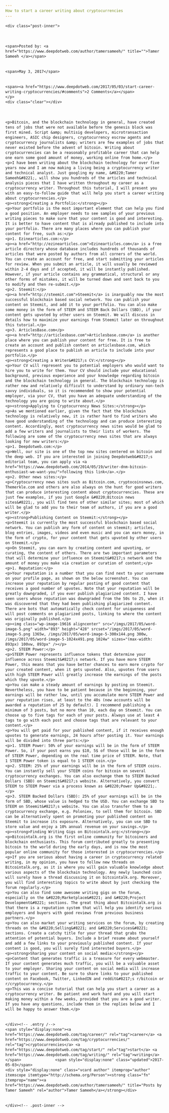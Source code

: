 ```yaml
---
How to start a career writing about cryptocurrencies
---
```

<article class="post-listing post-19606 post type-post status-publish format-standard has-post-thumbnail hentry  tag-career tag-cryptocurrencies tag-start tag-writing">
    
    <div class="post-inner">
    
    
        
    <span>Posted by: <a href="https://www.deepdotweb.com/author/tamersameeh/" title="">Tamer Sameeh </a></span>
    
    
    <span>May 3, 2017</span>
    
    
    <span><a href="https://www.deepdotweb.com/2017/05/03/start-career-writing-cryptocurrencies/#comments">2 Comments</a></span>
    </p>
    <div class="clear"></div>
    
    
    
    <p>Bitcoin, and the blockchain technology in general, have created tens of jobs that were not available before the genesis block was first mined. Script &amp; multisig developers, microtransaction engineers, ASIC chip designers, cryptocurrency escrow agents and cryptocurrency journalists &amp; writers are few examples of jobs that never existed before the advent of bitcoin. Writing about cryptocurrencies can be a reasonably profitable career that can help one earn some good amount of money, working online from home.</p>
    <p>I have been writing about the blockchain technology for over five years now and I am now making a living being a cryptocurrency writer and technical analyst. Just googling my name, &#8220;Tamer Sameeh&#8221;, will show you hundreds of the articles and technical analysis pieces that I have written throughout my career as a cryptocurrency writer. Throughout this tutorial, I will present you with an easy-to-follow guide that will help you start a career writing about cryptocurrencies.</p>
    <p><strong>Creating a Portfolio:</strong></p>
    <p>Your portfolio is the most important element that can help you find a good position. An employer needs to see samples of your previous writing pieces to make sure that your content is good and interesting. It is better to have content that is already published to include into your portfolio. There are many places where you can publish your content for free, such as:</p>
    <p>1. Ezinearticles.com:</p>
    <p><a href="http://ezinearticles.com">Ezinearticles.com</a> is a free article directory whose database includes hundreds of thousands of articles that were posted by authors from all corners of the world. You can create an account for free, and start submitting your articles for review. When you submit an article, it will usually be reviewed within 2-4 days and if accepted, it will be instantly published. However, if your article contains any grammatical, structural or any other forms of mistakes, it will be turned down and sent back to you to modify and then re-submit.</p>
    <p>2. Steemit:</p>
    <p><a href="http://steemit.com">Steemit</a> is inarguably now the most successful blockchain based social network. You can publish your content on Steemit, and add it to your portfolio. You can also make some money in the form of STEEM and STEEM Back Dollars (SBD), if your content gets upvoted by other users on Steemit. We will discuss in details how to maximize your earnings from Steemit later on throughout this tutorial.</p>
    <p>3. ArticlesBase.com</p>
    <p><a href="http://articlesbase.com">Articlesbase.com</a> is another place where you can publish your content for free. It is free to create an account and publish content on articlesbase.com, which represents a good place to publish an article to include into your portfolio.</p>
    <p><strong>Creating a Writer&#8217;s CV:</strong></p>
    <p>Your CV will represent you to potential employers who would want to hire you to write for them. Your CV should include your educational background, previous experience and your knowledge regarding bitcoin and the blockchain technology in general. The blockchain technology is rather new and relatively difficult to understand by ordinary non-tech savvy individuals, so it is recommended to show your potential employer, via your CV, that you have an adequate understanding of the technology you are going to write about.</p>
    <p><strong>Applying to Cryptocurrency News Sites:</strong></p>
    <p>As we mentioned earlier, given the fact that the blockchain technology is relatively new, it is rather hard to find writers who have good understanding of the technology and can produce interesting content. Accordingly, most cryptocurrency news sites would be glad to add a few writers and journalists to their lists of workers. The following are some of the cryptocurrency news sites that are always looking for new writers:</p>
    <p>1. Deepdotweb.com:</p>
    <p>Well, our site is one of the top new sites centered on bitcoin and the deep web. If you are interested in joining Deepdotweb&#8217;s editorial team, you can apply via <a href="https://www.deepdotweb.com/2014/05/19/writer-dnm-bitcoin-enthusiast-we-want-you/">following this link</a>.</p>
    <p>2. Other news sites:</p>
    <p>Cryptocurrency news sites such as Bitcoin.com, cryptocoinsnews.com, Themerkle.com and others are also always on the hunt for good writers that can produce interesting content about cryptocurrencies. These are just few examples, if you just Google &#8220;Bitcoin news sites&#8221;, you will find tens of other similar sites; most of which will be glad to add you to their team of authors, if you are a good writer.</p>
    <p><strong>Publishing Content on Steemit:</strong></p>
    <p>Steemit is currently the most successful blockchain based social network. You can publish any form of content on steemit; articles, blog entries, images, videos and even music and you can earn money, in the form of crypto, for your content that gets upvoted by other users on Steemit.</p>
    <p>On Steemit, you can earn by creating content and upvoting, or curating, the content of others. There are two important parameters that will determine your influence on Steemit&#8217;s network and the amount of money you make via creation or curation of content;</p>
    <p>1. Reputation:</p>
    <p>Your reputation is a number that you can find next to your username on your profile page, as shown on the below screenshot. You can increase your reputation by regular posting of good content that receives a good number of upvotes. Note that your reputation will be greatly downgraded, if you ever publish plagiarized content. I have seen users whose reputation was downgraded from the 50s to 25, when it was discovered that they had been publishing plagiarized content. There are bots that automatically check content for uniqueness and will post comments on plagiarized posts, linking to where the content was originally published.</p>
    <p><img class="wp-image-19616 aligncenter" src="/imgs/2017/05/word-image-5.png" width="893" height="428" srcset="/imgs/2017/05/word-image-5.png 1365w, /imgs/2017/05/word-image-5-300x144.png 300w, /imgs/2017/05/word-image-5-1024x491.png 1024w" sizes="(max-width: 893px) 100vw, 893px" /></p>
    <p>2. STEEM Power:</p>
    <p>STEEM Power represents influence tokens that determine your influence across Steemit&#8217;s network. If you have more STEEM Power, this means that you have better chances to earn more crypto for your created content, when it gets upvoted. Also, upvotes from users with high STEEM Power will greatly increase the earnings of the posts which they upvote.</p>
    <p>You can make a steady amount of earnings by posting on Steemit. Nevertheless, you have to be patient because in the beginning, your earnings will be rather low, until you accumulate more STEEM Power and your reputation rises, at least to the 40s (new accounts will be awarded a reputation of 25 by default). I recommend publishing a minimum of 3 posts, but no more than 10, each day on Steemit. You can choose up to five tags for each of your posts. Always use at least 4 tags to go with each post and choose tags that are relevant to your content.</p>
    <p>You will get paid for your published content, if it receives enough upvotes to generate earnings, 24 hours after posting it. Your earnings will be divided into three parts:</p>
    <p>1. STEEM Power: 50% of your earnings will be in the form of STEEM Power. So, if your post earns you $10, 5$ of those will be in the form of STEEM Power, depending on the real time price of STEEM. Note, that 1 STEEM Power token is equal to 1 STEEM coin.</p>
    <p>2. STEEM: 25% of your earnings will be in the form of STEEM coins. You can instantly sell your STEEM coins for bitcoin on several cryptocurrency exchanges. You can also exchange them to STEEM Backed Dollars (SBD) on Steemit&#8217;s website. Alternatively, you convert STEEM to STEEM Power via a process known as &#8220;Power Up&#8221;.</p>
    <p>3. STEEM Backed Dollars (SBD): 25% of your earnings will be in the form of SBD, whose value is hedged to the USD. You can exchange SBD to STEEM on Steemit&#8217;s website. You can also transfer them to a cryptocurrency exchange, e.g. Poloniex, to sell them for bitcoin. SBD can be alternatively spent on promoting your published content on Steemit to increase its exposure. Alternatively, you can use SBD to store value and enjoy a 10% annual revenue on your savings.</p>
    <p><strong>Finding Writing Gigs on Bitcointalk.org:</strong></p>
    <p>Bitcointalk.org is the first online community for bitcoiners and blockchain enthusiasts. This forum contributed greatly to presenting bitcoin to the world during the early days, and is now the most popular online community for those interested in cryptocurrencies.</p>
    <p>If you are serious about having a career in cryptocurrency related writing, in my opinion, you have to follow new threads on Bitcointalk.org, as it is where you will gain valuable knowledge about various aspects of the blockchain technology. Any newly launched coin will surely have a thread discussing it on bitcointalk.org. Moreover, you will find interesting topics to write about by just checking the forum regularly.</p>
    <p>You can also find some awesome writing gigs on the forum, especially on the &#8220;Marketplace&#8221; and &#8220;Project Development&#8221; sections. The great thing about Bitcointalk.org is that there is a reputation system that will help you identify serious employers and buyers with good reviews from previous business partners.</p>
    <p>You can also market your writing services on the forum, by creating threads on the &#8220;Selling&#8221; and &#8220;Services&#8221; sections. Create a catchy title for your thread that grabs the attention of potential buyers. Include a brief resume about yourself and add a few links to your previously published content. If your content is good, you will surely find interested buyers.</p>
    <p><strong>Sharing your content on social media:</strong></p>
    <p>Content that generates traffic is a treasure for every webmaster. If your content generates much traffic, you will be a valuable asset to your employer. Sharing your content on social media will increase traffic to your content. Be sure to share links to your published content on Facebook, Twitter, LinkedIN and reddit&#8217;s r/bitcoin or r/cryptocurrency.</p>
    <p>This was a concise tutorial that can help you start a career as a cryptocurrency writer. Be patient and work hard and you will start making money within a few weeks, provided that you are a good writer. If you have any questions, include them in the replies below and I will be happy to answer them.</p>
    
    
    </div><!-- .entry /-->
    <span style="display:none"><a href="https://www.deepdotweb.com/tag/career/" rel="tag">career</a> <a href="https://www.deepdotweb.com/tag/cryptocurrencies/" rel="tag">cryptocurrencies</a> <a href="https://www.deepdotweb.com/tag/start/" rel="tag">start</a> <a href="https://www.deepdotweb.com/tag/writing/" rel="tag">writing</a></span>				<span style="display:none" class="updated">2017-05-03</span>
    <div style="display:none" class="vcard author" itemprop="author" itemscope itemtype="http://schema.org/Person"><strong class="fn" itemprop="name"><a href="https://www.deepdotweb.com/author/tamersameeh/" title="Posts by Tamer Sameeh" rel="author">Tamer Sameeh</a></strong></div>
    
    
    </div><!-- .post-inner -->
</article><!-- .post-listing -->

